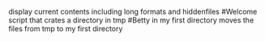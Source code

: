 display current contents including long formats and hiddenfiles
#Welcome
 script that crates a directory in tmp
#Betty in my first directory
moves the files from tmp to my first directory
